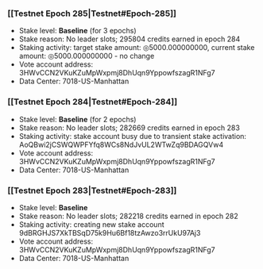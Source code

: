 ### [[Testnet Epoch 285|Testnet#Epoch-285]]
* Stake level: **Baseline** (for 3 epochs)
* Stake reason: No leader slots; 295804 credits earned in epoch 284
* Staking activity: target stake amount: ◎5000.000000000, current stake amount: ◎5000.000000000 - no change
* Vote account address: 3HWvCCN2VKuKZuMpWxpmj8DhUqn9YppowfszagR1NFg7
* Data Center: 7018-US-Manhattan
### [[Testnet Epoch 284|Testnet#Epoch-284]]
* Stake level: **Baseline** (for 2 epochs)
* Stake reason: No leader slots; 282669 credits earned in epoch 283
* Staking activity: stake account busy due to transient stake activation: AoQBwi2jCSWQWPFYfq8WCs8NdJvUL2WTwZq9BDAGQVw4
* Vote account address: 3HWvCCN2VKuKZuMpWxpmj8DhUqn9YppowfszagR1NFg7
* Data Center: 7018-US-Manhattan
### [[Testnet Epoch 283|Testnet#Epoch-283]]
* Stake level: **Baseline**
* Stake reason: No leader slots; 282218 credits earned in epoch 282
* Staking activity: creating new stake account 9dBRGHJS7XkTBSqD75k9Hu6Bf18tzAwzo3rrUkU97Aj3
* Vote account address: 3HWvCCN2VKuKZuMpWxpmj8DhUqn9YppowfszagR1NFg7
* Data Center: 7018-US-Manhattan